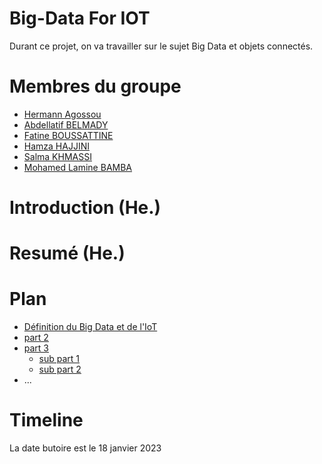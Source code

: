# Big-Data For IOT

Durant ce projet, on va travailler sur le sujet Big Data et objets connectés.

# Membres du groupe
- [Hermann Agossou](https://github.com/hermann-web/)
- [Abdellatif BELMADY](https://github.com/Abdellatif-belmady/)
- [Fatine BOUSSATTINE](https://github.com/FatineDev/)
- [Hamza HAJJINI](https://github.com/HAJJINIHamza/)
- [Salma KHMASSI](https://github.com/KHSalma04/)
- [Mohamed Lamine BAMBA](https://github.com/limto18/)

# Introduction (He.)

# Resumé (He.)

# Plan
- [Définition du Big Data et de l'IoT](#part-1)
- [part 2](#part-2)
- [part 3](#part-3)
    - [sub part 1](#sub-part-1)
    - [sub part 2](#sub-part-2)
- ...



















# Timeline 
La date butoire est le 18 janvier 2023